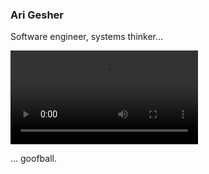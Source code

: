 ### Ari Gesher

Software engineer, systems thinker... 

![ari-what-is-love.mp4](ari-what-is-love.mp4)

... goofball.


<!---
ari-gesher/ari-gesher is a ✨ special ✨ repository because its `README.md` (this file) appears on your GitHub profile.
You can click the Preview link to take a look at your changes.
--->
